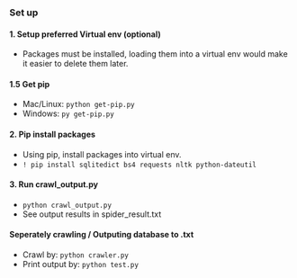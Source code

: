 ### Set up

#### 1. Setup preferred Virtual env (optional)
- Packages must be installed, loading them into a virtual env would make it easier to delete them later. 
#### 1.5 Get pip
- Mac/Linux: `python get-pip.py`
- Windows: `py get-pip.py`

#### 2. Pip install packages
- Using pip, install packages into virtual env. 
- `! pip install sqlitedict bs4 requests nltk python-dateutil`

#### 3. Run crawl_output.py 
- `python crawl_output.py`
- See output results in spider_result.txt

#### Seperately crawling / Outputing database to .txt
- Crawl by: `python crawler.py`
- Print output by: `python test.py`


